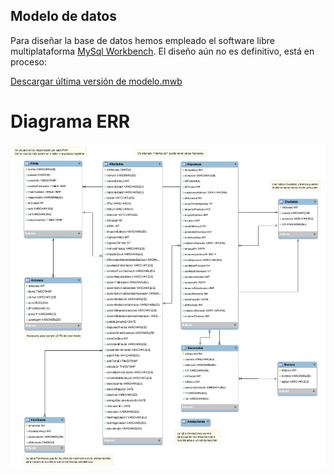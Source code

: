 Modelo de datos
---------------

Para diseñar la base de datos hemos empleado el software libre multiplataforma
[MySql Workbench](http://dev.mysql.com/downloads/workbench/).
El diseño aún no es definitivo, está en proceso:

[Descargar última versión de modelo.mwb](modelo.mwb)

Diagrama ERR
============

![Diagrama ERR](tablas.png)

